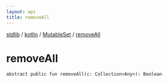 ```yaml
---
layout: api
title: removeAll
---
```

[stdlib](../../index.md) / [kotlin](../index.md) / [MutableSet](index.md) / [removeAll](removeAll.md)

# removeAll

```
abstract public fun removeAll(c: Collection<Any>): Boolean
```

